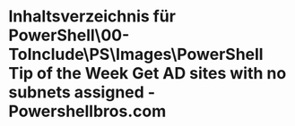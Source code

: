 # Inhaltsverzeichnis für PowerShell\00-ToInclude\PS\Images\PowerShell Tip of the Week Get AD sites with no subnets assigned - Powershellbros.com


